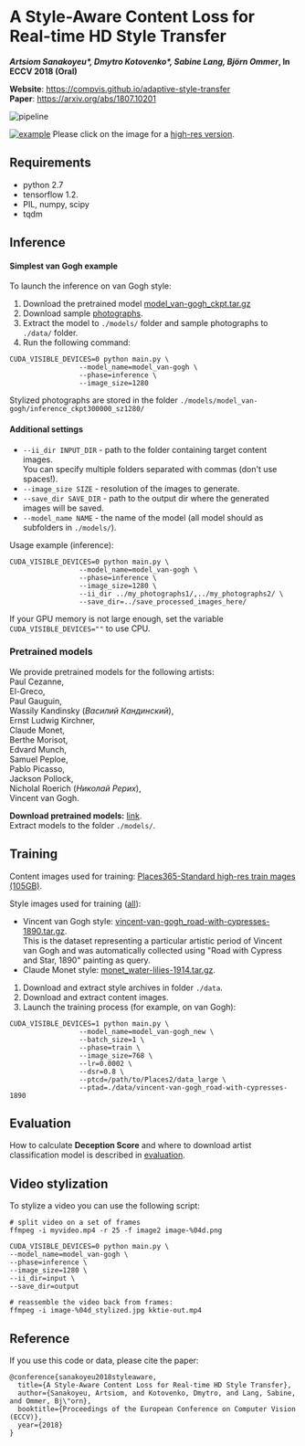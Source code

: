 # A Style-Aware Content Loss for Real-time HD Style Transfer
***Artsiom Sanakoyeu\*, Dmytro Kotovenko\*, Sabine Lang, Björn Ommer*, In ECCV 2018 (Oral)**

**Website**: https://compvis.github.io/adaptive-style-transfer   
**Paper**: https://arxiv.org/abs/1807.10201

![pipeline](https://compvis.github.io/adaptive-style-transfer/images/eccv_pipeline_diagram_new_symbols_v2_4.jpg "Method pipeline")


[![example](https://compvis.github.io/adaptive-style-transfer/images/adaptive-style-transfer_chart_1800px.jpg "Stylization")](https://compvis.github.io/adaptive-style-transfer/images/adaptive-style-transfer_chart.jpg)
Please click on the image for a [high-res version](https://compvis.github.io/adaptive-style-transfer/images/adaptive-style-transfer_chart.jpg).

## Requirements
- python 2.7
- tensorflow 1.2.
- PIL, numpy, scipy
- tqdm

## Inference 
#### Simplest van Gogh example
To launch the inference on van Gogh style:
1. Download the pretrained model [model_van-gogh_ckpt.tar.gz](https://hcicloud.iwr.uni-heidelberg.de/index.php/s/XXVKT5grAquXNqi) 
2. Download sample [photographs](https://hcicloud.iwr.uni-heidelberg.de/index.php/s/NcJj2oLBTYuT1tf).  
3. Extract the model to `./models/` folder and sample photographs to `./data/` folder.  
4. Run the following command:
```
CUDA_VISIBLE_DEVICES=0 python main.py \
                 --model_name=model_van-gogh \
                 --phase=inference \
                 --image_size=1280
```
Stylized photographs are stored in the folder `./models/model_van-gogh/inference_ckpt300000_sz1280/`

#### Additional settings
- `--ii_dir INPUT_DIR` - path to the folder containing target content images.  
You can specify multiple folders separated with commas (don't use spaces!).  
- `--image_size SIZE` -  resolution of the images to generate. 
- `--save_dir SAVE_DIR` - path to the output dir where the generated images will be saved.
- `--model_name NAME` - the name of the model (all model should as subfolders in `./models/`).
    
Usage example (inference):
```
CUDA_VISIBLE_DEVICES=0 python main.py \
                 --model_name=model_van-gogh \
                 --phase=inference \
                 --image_size=1280 \
                 --ii_dir ../my_photographs1/,../my_photographs2/ \
                 --save_dir=../save_processed_images_here/
``` 
If your GPU memory is not large enough, set the variable `CUDA_VISIBLE_DEVICES=""` to use CPU. 

### Pretrained models
We provide pretrained models for the following artists:  
Paul Cezanne,  
El-Greco,  
Paul Gauguin,  
Wassily Kandinsky (_Василий Кандинский_),  
Ernst Ludwig Kirchner,  
Claude Monet,  
Berthe Morisot,  
Edvard Munch,  
Samuel Peploe,  
Pablo Picasso,  
Jackson Pollock,  
Nicholal Roerich (_Николай Рерих_),  
Vincent van Gogh.   

**Download pretrained models:** [link](https://hcicloud.iwr.uni-heidelberg.de/index.php/s/XXVKT5grAquXNqi).  
Extract models to the folder `./models/`. 

    
## Training

Content images used for training: [Places365-Standard high-res train mages (105GB)](http://data.csail.mit.edu/places/places365/train_large_places365standard.tar).  

Style images used for training ([all](https://hcicloud.iwr.uni-heidelberg.de/index.php/s/NcJj2oLBTYuT1tf)):
- Vincent van Gogh style: [vincent-van-gogh_road-with-cypresses-1890.tar.gz](https://hcicloud.iwr.uni-heidelberg.de/index.php/s/NcJj2oLBTYuT1tf/download?path=%2F&files=vincent-van-gogh_road-with-cypresses-1890.tar.gz).  
This is the dataset representing a particular artistic period of Vincent van Gogh and was automatically collected using "Road with Cypress and Star, 1890" painting as query.
- Claude Monet style: [monet_water-lilies-1914.tar.gz](https://hcicloud.iwr.uni-heidelberg.de/index.php/s/NcJj2oLBTYuT1tf/download?path=%2F&files=monet_water-lilies-1914.tar.gz).  


1. Download and extract style archives in folder `./data`.   
2. Download and extract content images.
3. Launch the training process (for example, on van Gogh):
```
CUDA_VISIBLE_DEVICES=1 python main.py \
                 --model_name=model_van-gogh_new \
                 --batch_size=1 \
                 --phase=train \
                 --image_size=768 \
                 --lr=0.0002 \
                 --dsr=0.8 \
                 --ptcd=/path/to/Places2/data_large \
                 --ptad=./data/vincent-van-gogh_road-with-cypresses-1890
```                 

## Evaluation
How to calculate **Deception Score** and where to download artist classification model is described in [evaluation](evaluation).

## Video stylization
To stylize a video you can use the following script:

```
# split video on a set of frames
ffmpeg -i myvideo.mp4 -r 25 -f image2 image-%04d.png

CUDA_VISIBLE_DEVICES=0 python main.py \
--model_name=model_van-gogh \
--phase=inference \
--image_size=1280 \
--ii_dir=input \
--save_dir=output

# reassemble the video back from frames:
ffmpeg -i image-%04d_stylized.jpg kktie-out.mp4
```

## Reference

If you use this code or data, please cite the paper:
```
@conference{sanakoyeu2018styleaware,
  title={A Style-Aware Content Loss for Real-time HD Style Transfer},
  author={Sanakoyeu, Artsiom, and Kotovenko, Dmytro, and Lang, Sabine, and Ommer, Bj\"orn},
  booktitle={Proceedings of the European Conference on Computer Vision (ECCV)},
  year={2018}
}
```

